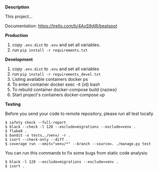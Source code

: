 **Description**This project…Documentation: https://trello.com/b/4AxS9djR/beatspot**Production**1. copy `.env.dist` to `.env` and set all variables.1. run `pip install -r requirements.txt`**Development**1. copy `.env.dist` to `.env` and set all variables 1. run `pip install -r requirements_devel.txt`1. Listing available containers docker ps1. To enter container docker exec -it {id} bash1. To rebuild container docker-compose build {nazwa}1. Start project's containers docker-compose up**Testing**Before you send your code to remote repository, please run all test locally```$ safety check --full-report$ black --check -l 120 --exclude=migrations --exclude=venv .$ flake8 .$ bandit -x tests,./venv/ -r .$ isort --check-only --diff .$ coverage run --omit="venv/*" --branch --source=. ./manage.py test```You can run this commands to fix some bugs from static code analysis:```$ black -l 120 --exclude=migrations --exclude=venv .$ isort .```